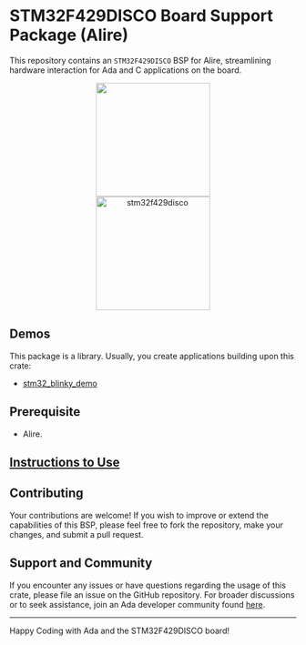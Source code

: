 # STM32F429DISCO Board Support Package (Alire)

This repository contains an `STM32F429DISCO` BSP for Alire, streamlining hardware interaction for Ada and C applications on the board.

<center>
  <img src="https://github.com/GNAT-Academic-Program/stm32f429disco/assets/1427158/9d17c268-1e55-4f71-bb9d-8c2552e4aa2d" width="200">
</center>

<div style="text-align: center;">
    <img width="200" src="[path_to_your_image.jpg](https://github.com/GNAT-Academic-Program/stm32f429disco/assets/1427158/9d17c268-1e55-4f71-bb9d-8c2552e4aa2d)" alt="stm32f429disco" style="display: block; margin: auto;">
</div>

## Demos
This package is a library. Usually, you create applications building upon this crate:
- [stm32_blinky_demo](https://github.com/GNAT-Academic-Program/stm32_blinky_demo)

## Prerequisite

- Alire.

## [Instructions to Use](https://github.com/GNAT-Academic-Program#install-alire-an-ada-package-manager)

## Contributing

Your contributions are welcome! If you wish to improve or extend the capabilities of this BSP, please feel free to fork the repository, make your changes, and submit a pull request.

## Support and Community

If you encounter any issues or have questions regarding the usage of this crate, please file an issue on the GitHub repository. 
For broader discussions or to seek assistance, join an Ada developer community found [here](https://github.com/ohenley/awesome-ada?tab=readme-ov-file#community).

---

Happy Coding with Ada and the STM32F429DISCO board!
